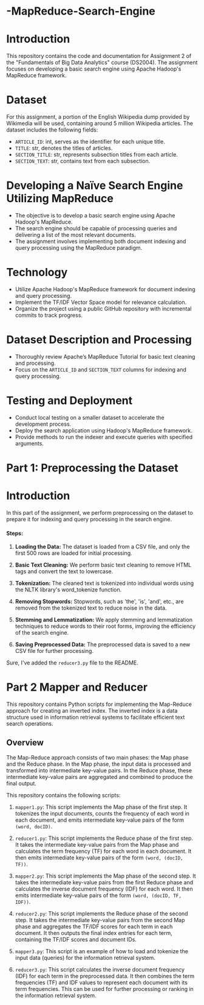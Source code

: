 # -MapReduce-Search-Engine

# Introduction
This repository contains the code and documentation for Assignment 2 of the "Fundamentals of Big Data Analytics" course (DS2004). The assignment focuses on developing a basic search engine using Apache Hadoop's MapReduce framework.


# Dataset
For this assignment, a portion of the English Wikipedia dump provided by Wikimedia will be used, containing around 5 million Wikipedia articles. The dataset includes the following fields:
- `ARTICLE_ID`: int, serves as the identifier for each unique title.
- `TITLE`: str, denotes the titles of articles.
- `SECTION_TITLE`: str, represents subsection titles from each article.
- `SECTION_TEXT`: str, contains text from each subsection.

# Developing a Naïve Search Engine Utilizing MapReduce
- The objective is to develop a basic search engine using Apache Hadoop's MapReduce.
- The search engine should be capable of processing queries and delivering a list of the most relevant documents.
- The assignment involves implementing both document indexing and query processing using the MapReduce paradigm.

# Technology
- Utilize Apache Hadoop's MapReduce framework for document indexing and query processing.
- Implement the TF/IDF Vector Space model for relevance calculation.
- Organize the project using a public GitHub repository with incremental commits to track progress.

# Dataset Description and Processing
- Thoroughly review Apache’s MapReduce Tutorial for basic text cleaning and processing.
- Focus on the `ARTICLE_ID` and `SECTION_TEXT` columns for indexing and query processing.

# Testing and Deployment
- Conduct local testing on a smaller dataset to accelerate the development process.
- Deploy the search application using Hadoop's MapReduce framework.
- Provide methods to run the indexer and execute queries with specified arguments.

# Part 1: Preprocessing the Dataset

# Introduction
In this part of the assignment, we perform preprocessing on the dataset to prepare it for indexing and query processing in the search engine.

#### Steps:
1. **Loading the Data:** The dataset is loaded from a CSV file, and only the first 500 rows are loaded for initial processing.

2. **Basic Text Cleaning:** We perform basic text cleaning to remove HTML tags and convert the text to lowercase.

3. **Tokenization:** The cleaned text is tokenized into individual words using the NLTK library's word_tokenize function.

4. **Removing Stopwords:** Stopwords, such as 'the', 'is', 'and', etc., are removed from the tokenized text to reduce noise in the data.

5. **Stemming and Lemmatization:** We apply stemming and lemmatization techniques to reduce words to their root forms, improving the efficiency of the search engine.

6. **Saving Preprocessed Data:** The preprocessed data is saved to a new CSV file for further processing.

Sure, I've added the `reducer3.py` file to the README.

# Part 2 Mapper and Reducer

This repository contains Python scripts for implementing the Map-Reduce approach for creating an inverted index. The inverted index is a data structure used in information retrieval systems to facilitate efficient text search operations.

## Overview

The Map-Reduce approach consists of two main phases: the Map phase and the Reduce phase. In the Map phase, the input data is processed and transformed into intermediate key-value pairs. In the Reduce phase, these intermediate key-value pairs are aggregated and combined to produce the final output.

This repository contains the following scripts:

1. `mapper1.py`: This script implements the Map phase of the first step. It tokenizes the input documents, counts the frequency of each word in each document, and emits intermediate key-value pairs of the form `(word, docID)`.

2. `reducer1.py`: This script implements the Reduce phase of the first step. It takes the intermediate key-value pairs from the Map phase and calculates the term frequency (TF) for each word in each document. It then emits intermediate key-value pairs of the form `(word, (docID, TF))`.

3. `mapper2.py`: This script implements the Map phase of the second step. It takes the intermediate key-value pairs from the first Reduce phase and calculates the inverse document frequency (IDF) for each word. It then emits intermediate key-value pairs of the form `(word, (docID, TF, IDF))`.

4. `reducer2.py`: This script implements the Reduce phase of the second step. It takes the intermediate key-value pairs from the second Map phase and aggregates the TF/IDF scores for each term in each document. It then outputs the final index entries for each term, containing the TF/IDF scores and document IDs.

5. `mapper3.py`: This script is an example of how to load and tokenize the input data (queries) for the information retrieval system.

6. `reducer3.py`: This script calculates the inverse document frequency (IDF) for each term in the preprocessed data. It then combines the term frequencies (TF) and IDF values to represent each document with its term frequencies. This can be used for further processing or ranking in the information retrieval system.

